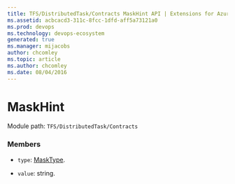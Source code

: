 ```yaml
---
title: TFS/DistributedTask/Contracts MaskHint API | Extensions for Azure DevOps Services
ms.assetid: acbcacd3-311c-8fcc-1dfd-aff5a73121a0
ms.prod: devops
ms.technology: devops-ecosystem
generated: true
ms.manager: mijacobs
author: chcomley
ms.topic: article
ms.author: chcomley
ms.date: 08/04/2016
---
```


# MaskHint

Module path: `TFS/DistributedTask/Contracts`


### Members

* `type`: [MaskType](../../../TFS/DistributedTask/Contracts/MaskType.md). 

* `value`: string. 

